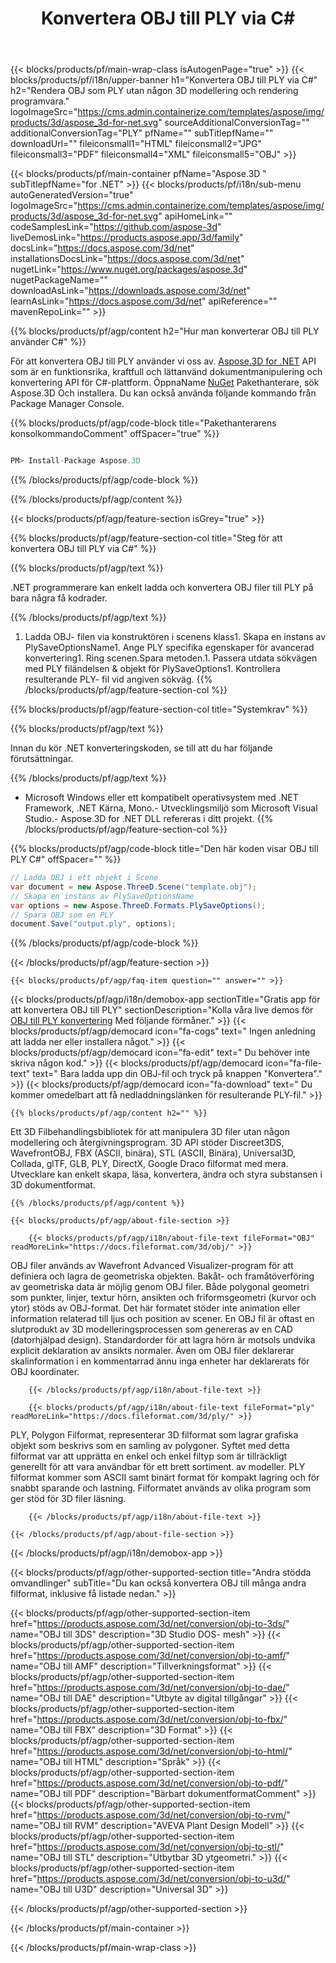 ﻿---
title: Konvertera OBJ till PLY via C# 
weight: 650
url: /sv/net/conversion/obj-to-ply/ 
description: Provkod för OBJ till PLY C# konvertering. Använd API exempelkod för sats OBJ filer till PLY konvertering inom VB.NET, Asp.NET eller någon .NET baserad program.
---
{{< blocks/products/pf/main-wrap-class isAutogenPage="true" >}}
{{< blocks/products/pf/i18n/upper-banner h1="Konvertera OBJ till PLY via C#" h2="Rendera OBJ som PLY utan någon 3D modellering och rendering programvara." logoImageSrc="https://cms.admin.containerize.com/templates/aspose/img/products/3d/aspose_3d-for-net.svg" sourceAdditionalConversionTag="" additionalConversionTag="PLY" pfName="" subTitlepfName="" downloadUrl="" fileiconsmall1="HTML" fileiconsmall2="JPG" fileiconsmall3="PDF" fileiconsmall4="XML" fileiconsmall5="OBJ" >}}

{{< blocks/products/pf/main-container pfName="Aspose.3D " subTitlepfName="for .NET" >}}
{{< blocks/products/pf/i18n/sub-menu autoGeneratedVersion="true" logoImageSrc="https://cms.admin.containerize.com/templates/aspose/img/products/3d/aspose_3d-for-net.svg" apiHomeLink="" codeSamplesLink="https://github.com/aspose-3d" liveDemosLink="https://products.aspose.app/3d/family" docsLink="https://docs.aspose.com/3d/net" installationsDocsLink="https://docs.aspose.com/3d/net" nugetLink="https://www.nuget.org/packages/aspose.3d" nugetPackageName="" downloadAsLink="https://downloads.aspose.com/3d/net" learnAsLink="https://docs.aspose.com/3d/net" apiReference="" mavenRepoLink="" >}}

{{% blocks/products/pf/agp/content h2="Hur man konverterar OBJ till PLY använder C#" %}}

 För att konvertera OBJ till PLY använder vi oss av.
 [Aspose.3D for .NET](https://products.aspose.com/3d/net) 
 API som är en funktionsrika, kraftfull och lättanvänd dokumentmanipulering och konvertering API för C#-plattform. ÖppnaName
 [NuGet](https://www.nuget.org/packages/aspose.3d) 
 Pakethanterare, sök
 Aspose.3D 
 Och installera. Du kan också använda följande kommando från Package Manager Console.

{{% blocks/products/pf/agp/code-block title="Pakethanterarens konsolkommandoComment" offSpacer="true" %}}

```cs

PM> Install-Package Aspose.3D


```

{{% /blocks/products/pf/agp/code-block %}}

{{% /blocks/products/pf/agp/content %}}

{{< blocks/products/pf/agp/feature-section isGrey="true" >}}

{{% blocks/products/pf/agp/feature-section-col title="Steg för att konvertera OBJ till PLY via C#" %}}

{{% blocks/products/pf/agp/text %}}

 .NET programmerare kan enkelt ladda och konvertera OBJ filer till PLY på bara några få kodrader.

{{% /blocks/products/pf/agp/text %}}

1. Ladda OBJ- filen via konstruktören i scenens klass1. Skapa en instans av PlySaveOptionsName1. Ange PLY specifika egenskaper för avancerad konvertering1. Ring scenen.Spara metoden.1. Passera utdata sökvägen med PLY filändelsen & objekt för PlySaveOptions1. Kontrollera resulterande PLY- fil vid angiven sökväg.
{{% /blocks/products/pf/agp/feature-section-col %}}

{{% blocks/products/pf/agp/feature-section-col title="Systemkrav" %}}

{{% blocks/products/pf/agp/text %}}

 Innan du kör .NET konverteringskoden, se till att du har följande förutsättningar.

{{% /blocks/products/pf/agp/text %}}

- Microsoft Windows eller ett kompatibelt operativsystem med .NET Framework, .NET Kärna, Mono.- Utvecklingsmiljö som Microsoft Visual Studio.- Aspose.3D for .NET DLL refereras i ditt projekt.
{{% /blocks/products/pf/agp/feature-section-col %}}

{{% blocks/products/pf/agp/code-block title="Den här koden visar OBJ till PLY C#" offSpacer="" %}}

```cs
// Ladda OBJ i ett objekt i Scene 
var document = new Aspose.ThreeD.Scene("template.obj");
// Skapa en instans av PlySaveOptionsName 
var options = new Aspose.ThreeD.Formats.PlySaveOptions();
// Spara OBJ som en PLY 
document.Save("output.ply", options); 


```

{{% /blocks/products/pf/agp/code-block %}}

{{< /blocks/products/pf/agp/feature-section >}}

    {{< blocks/products/pf/agp/faq-item question="" answer="" >}}
 

<!-- aboutfile Starts -->

{{< blocks/products/pf/agp/i18n/demobox-app sectionTitle="Gratis app för att konvertera OBJ till PLY" sectionDescription="Kolla våra live demos för [OBJ till PLY konvertering](https://products.aspose.app/3d/conversion/obj-to-ply) Med följande förmåner." >}}
        {{< blocks/products/pf/agp/democard icon="fa-cogs" text=" Ingen anledning att ladda ner eller installera något." >}}
        {{< blocks/products/pf/agp/democard icon="fa-edit" text=" Du behöver inte skriva någon kod." >}}
        {{< blocks/products/pf/agp/democard icon="fa-file-text" text=" Bara ladda upp din OBJ-fil och tryck på knappen \"Konvertera\"." >}}
        {{< blocks/products/pf/agp/democard icon="fa-download" text=" Du kommer omedelbart att få nedladdningslänken för resulterande PLY-fil." >}}

    {{% blocks/products/pf/agp/content h2="" %}}

 Ett 3D Filbehandlingsbibliotek för att manipulera 3D filer utan någon modellering och återgivningsprogram. 3D API stöder Discreet3DS, WavefrontOBJ, FBX (ASCII, binära), STL (ASCII, Binära), Universal3D, Collada, glTF, GLB, PLY, DirectX, Google Draco filformat med mera. Utvecklare kan enkelt skapa, läsa, konvertera, ändra och styra substansen i 3D dokumentformat.



    {{% /blocks/products/pf/agp/content %}}

    {{< blocks/products/pf/agp/about-file-section >}}

        {{< blocks/products/pf/agp/i18n/about-file-text fileFormat="OBJ" readMoreLink="https://docs.fileformat.com/3d/obj/" >}}
OBJ filer används av Wavefront Advanced Visualizer-program för att definiera och lagra de geometriska objekten. Bakåt- och framåtöverföring av geometriska data är möjlig genom OBJ filer. Både polygonal geometri som punkter, linjer, textur hörn, ansikten och friformsgeometri (kurvor och ytor) stöds av OBJ-format. Det här formatet stöder inte animation eller information relaterad till ljus och position av scener. En OBJ fil är oftast en slutprodukt av 3D modelleringsprocessen som genereras av en CAD (datorhjälpad design). Standardorder för att lagra hörn är motsols undvika explicit deklaration av ansikts normaler. Även om OBJ filer deklarerar skalinformation i en kommentarrad ännu inga enheter har deklarerats för OBJ koordinater.

        {{< /blocks/products/pf/agp/i18n/about-file-text >}}

        {{< blocks/products/pf/agp/i18n/about-file-text fileFormat="ply" readMoreLink="https://docs.fileformat.com/3d/ply/" >}}
PLY, Polygon Filformat, representerar 3D filformat som lagrar grafiska objekt som beskrivs som en samling av polygoner. Syftet med detta filformat var att upprätta en enkel och enkel filtyp som är tillräckligt generellt för att vara användbar för ett brett sortiment. av modeller. PLY filformat kommer som ASCII samt binärt format för kompakt lagring och för snabbt sparande och lastning. Filformatet används av olika program som ger stöd för 3D filer läsning.

        {{< /blocks/products/pf/agp/i18n/about-file-text >}}

    {{< /blocks/products/pf/agp/about-file-section >}}

{{< /blocks/products/pf/agp/i18n/demobox-app >}}

<!-- aboutfile Ends -->

{{< blocks/products/pf/agp/other-supported-section title="Andra stödda omvandlinger" subTitle="Du kan också konvertera OBJ till många andra filformat, inklusive få listade nedan." >}}

{{< blocks/products/pf/agp/other-supported-section-item href="https://products.aspose.com/3d/net/conversion/obj-to-3ds/" name="OBJ till 3DS" description="3D Studio DOS- mesh" >}}
{{< blocks/products/pf/agp/other-supported-section-item href="https://products.aspose.com/3d/net/conversion/obj-to-amf/" name="OBJ till AMF" description="Tillverkningsformat" >}}
{{< blocks/products/pf/agp/other-supported-section-item href="https://products.aspose.com/3d/net/conversion/obj-to-dae/" name="OBJ till DAE" description="Utbyte av digital tillgångar" >}}
{{< blocks/products/pf/agp/other-supported-section-item href="https://products.aspose.com/3d/net/conversion/obj-to-fbx/" name="OBJ till FBX" description="3D Format" >}}
{{< blocks/products/pf/agp/other-supported-section-item href="https://products.aspose.com/3d/net/conversion/obj-to-html/" name="OBJ till HTML" description="Språk" >}}
{{< blocks/products/pf/agp/other-supported-section-item href="https://products.aspose.com/3d/net/conversion/obj-to-pdf/" name="OBJ till PDF" description="Bärbart dokumentformatComment" >}}
{{< blocks/products/pf/agp/other-supported-section-item href="https://products.aspose.com/3d/net/conversion/obj-to-rvm/" name="OBJ till RVM" description="AVEVA Plant Design Modell" >}}
{{< blocks/products/pf/agp/other-supported-section-item href="https://products.aspose.com/3d/net/conversion/obj-to-stl/" name="OBJ till STL" description="Utbytbar 3D ytgeometri." >}}
{{< blocks/products/pf/agp/other-supported-section-item href="https://products.aspose.com/3d/net/conversion/obj-to-u3d/" name="OBJ till U3D" description="Universal 3D" >}}

{{< /blocks/products/pf/agp/other-supported-section >}}

{{< /blocks/products/pf/main-container >}}
    
{{< /blocks/products/pf/main-wrap-class >}}